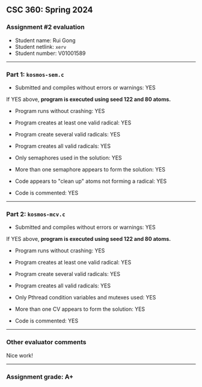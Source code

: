 ## CSC 360: Spring 2024

### Assignment #2 evaluation

* Student name: Rui Gong
* Student netlink: `xerv`
* Student number:  V01001589

---

### Part 1: `kosmos-sem.c`

* Submitted and compiles without errors or warnings: YES

If YES above, **program is executed using seed 122 and 80 atoms.**

* Program runs without crashing: YES

* Program creates at least one valid radical: YES

* Program create several valid radicals: YES

* Program creates all valid radicals: YES

* Only semaphores used in the solution: YES

* More than one semaphore appears to form the solution: YES

* Code appears to "clean up" atoms not forming a radical: YES

* Code is commented: YES


---

### Part 2: `kosmos-mcv.c`

* Submitted and compiles without errors or warnings: YES

If YES above, **program is executed using seed 122 and 80 atoms.**

* Program runs without crashing: YES

* Program creates at least one valid radical: YES

* Program create several valid radicals: YES

* Program creates all valid radicals: YES

* Only Pthread condition variables and mutexes used: YES

* More than one CV appears to form the solution: YES

* Code is commented: YES


---

### Other evaluator comments

Nice work!

---

### Assignment grade: A+
